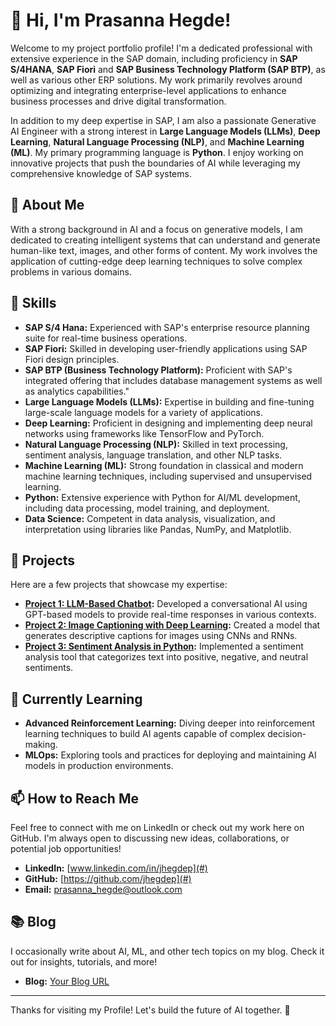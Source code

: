# 👋 Hi, I'm Prasanna Hegde!

Welcome to my project portfolio profile! I'm a dedicated professional with extensive experience in the SAP domain, including proficiency in **SAP S/4HANA**, **SAP Fiori** and **SAP Business Technology Platform (SAP BTP)**, as well as various other ERP solutions. My work primarily revolves around optimizing and integrating enterprise-level applications to enhance business processes and drive digital transformation.

In addition to my deep expertise in SAP, I am also a passionate Generative AI Engineer with a strong interest in **Large Language Models (LLMs)**, **Deep Learning**, **Natural Language Processing (NLP)**, and **Machine Learning (ML)**. My primary programming language is **Python**. I enjoy working on innovative projects that push the boundaries of AI while leveraging my comprehensive knowledge of SAP systems.


## 🧠 About Me

With a strong background in AI and a focus on generative models, I am dedicated to creating intelligent systems that can understand and generate human-like text, images, and other forms of content. My work involves the application of cutting-edge deep learning techniques to solve complex problems in various domains.

## 🔧 Skills

- **SAP S/4 Hana:** Experienced with SAP's enterprise resource planning suite for real-time business operations.
- **SAP Fiori:** Skilled in developing user-friendly applications using SAP Fiori design principles.
- **SAP BTP (Business Technology Platform):** Proficient with SAP's integrated offering that includes database management systems as well as analytics capabilities."
- **Large Language Models (LLMs):** Expertise in building and fine-tuning large-scale language models for a variety of applications.
- **Deep Learning:** Proficient in designing and implementing deep neural networks using frameworks like TensorFlow and PyTorch.
- **Natural Language Processing (NLP):** Skilled in text processing, sentiment analysis, language translation, and other NLP tasks.
- **Machine Learning (ML):** Strong foundation in classical and modern machine learning techniques, including supervised and unsupervised learning.
- **Python:** Extensive experience with Python for AI/ML development, including data processing, model training, and deployment.
- **Data Science:** Competent in data analysis, visualization, and interpretation using libraries like Pandas, NumPy, and Matplotlib.

## 🚀 Projects

Here are a few projects that showcase my expertise:

- **[Project 1: LLM-Based Chatbot](#):** Developed a conversational AI using GPT-based models to provide real-time responses in various contexts.
- **[Project 2: Image Captioning with Deep Learning](#):** Created a model that generates descriptive captions for images using CNNs and RNNs.
- **[Project 3: Sentiment Analysis in Python](#):** Implemented a sentiment analysis tool that categorizes text into positive, negative, and neutral sentiments.

## 🌱 Currently Learning

- **Advanced Reinforcement Learning:** Diving deeper into reinforcement learning techniques to build AI agents capable of complex decision-making.
- **MLOps:** Exploring tools and practices for deploying and maintaining AI models in production environments.

## 📫 How to Reach Me

Feel free to connect with me on LinkedIn or check out my work here on GitHub. I'm always open to discussing new ideas, collaborations, or potential job opportunities!

- **LinkedIn:** [www.linkedin.com/in/jhegdep](#)
- **GitHub:**   [https://github.com/jhegdep](#)
- **Email:**    [prasanna_hegde@outlook.com](#)

## 📚 Blog

I occasionally write about AI, ML, and other tech topics on my blog. Check it out for insights, tutorials, and more!

- **Blog:** [Your Blog URL](#)

---

Thanks for visiting my Profile! Let's build the future of AI together. 🌟
